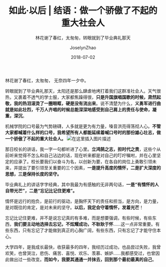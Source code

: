 ﻿---
layout:     post
title:      如此·以后 | 结语：做一个骄傲了不起的重大社会人
subtitle:   林花谢了春红，太匆匆，转眼就到了毕业典礼那天
music:      <iframe frameborder="no" border="0" marginwidth="0" marginheight="0" width=330 height=86 src="//music.163.com/outchain/player?type=2&id=1931747&auto=1&height=66"></iframe>
date:       2018-07-02
author:     JoselynZhao
header-img: img/home-bg-o.jpg
catalog: true
tags:
    - 如此·以后
---

林花谢了春红，太匆匆， 无奈四年一夕中。

转眼就到了毕业典礼那天，太阳还是那么肆虐地烤打着我们这群准社会人。天气很热，又裹着不透气的学士服，大家都焦躁得很，**只是升国旗唱国歌的时候，肃然起敬，我的热泪滚烫了一圈眼眶，硬是没有流出来**。说不清楚为什么，**义勇军进行曲就是如此壮烈，千万人齐唱的时候总能深深地感受到自己肩上的责任与使命，凝重，深沉**。 

机械学院的口号最为气势磅礴，人多就是更为有力量，嗓音洪亮得荡彻人心。**不管大家都喊着什么样的口号，我希望所有人都能延续着喊口号时的那份雄心壮志，做一个骄傲了不起的重大社会人。**
![在这里插入图片描述](https://img-blog.csdnimg.cn/20190502084402720.png?x-oss-process=image/watermark,type_ZmFuZ3poZW5naGVpdGk,shadow_10,text_aHR0cHM6Ly9ibG9nLmNzZG4ubmV0L05HVWV2ZXIxNQ==,size_16,color_FFFFFF,t_70)

那日校长的讲话，我一字一句都听进了心里。**立鸿鹄之志，担时代之责**，这些个从前听来觉得不怎么和自己沾边的话，现在听来都是对自己的叮咛嘱咐，并在心里坚定的应承了。校长要我们以奋斗为名，以创新为要，在各自的岗位上勇敢引领未来，并提出了要引领至关重要的三个因素，**一是提升高度的情怀，二是扩大深度的思想，三是保持长度的坚守。**

毕业典礼上的讲话字字经典，其中我最为有感触的无非两句话，**一是“有情怀的人自带光芒”，二是“忘记比记住更难”。**

情怀是远行的抱负，是前行的驱动，是胸怀天下的责任和担当，是方向，是力量，是对既往的肯定，是对未来的坚守。**以后，我定会守着情怀，发着光芒**！

忘记比记住更难，并不是说忘记真的有多难，而是想要强调，有些时候，有些东西，**我们要主动地选择去忘记，不炫耀成功，不耿耿于怀**……这一点非常重要。有些东西，只有忘记了才能做到真正的心胸广阔，有些东西，只有忘记了才能守住本心。

大学四年，是我成长最快，收获最多的四年，我经历过成功，也品尝过失败，我曾欢笑，也曾哭泣，悲伤、痛苦、喜悦、欢乐、羡慕、嫉妒……我都感受过，也曾因此做出过一些改变。**而如今，我要其通通一并抹去，回到那个最初最真的自己**。
